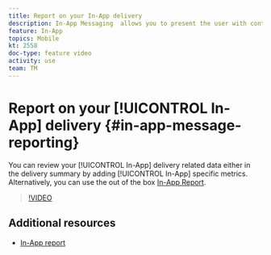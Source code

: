 ```yaml
---
title: Report on your In-App delivery
description: In-App Messaging  allows you to present the user with contextually relevant In-App messages in response to a customer's real-time behavior within the mobile application.
feature: In-App
topics: Mobile
kt: 2558
doc-type: feature video
activity: use
team: TM
---
```

# Report on your [!UICONTROL In-App] delivery {#in-app-message-reporting}

You can review your [!UICONTROL In-App] delivery related data either in the delivery summary by adding [!UICONTROL In-App] specific metrics. Alternatively, you can use the out of the box [In-App Report](https://docs.adobe.com/content/help/en/campaign-standard/using/reporting/list-of-reports/in-app-report.html).

>[!VIDEO](https://video.tv.adobe.com/v/26412?quality=12)

## Additional resources

* [In-App report](https://docs.adobe.com/content/help/en/campaign-standard/using/reporting/list-of-reports/in-app-report.html)
